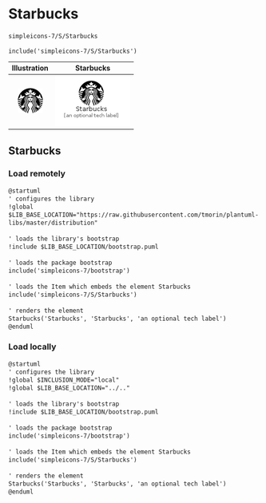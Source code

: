 # Starbucks


```text
simpleicons-7/S/Starbucks
```

```text
include('simpleicons-7/S/Starbucks')
```



| Illustration | Starbucks |
| :---: | :---: |
| ![illustration for Illustration](../../simpleicons-7/S/Starbucks.png) | ![illustration for Starbucks](../../simpleicons-7/S/Starbucks.Local.png) |




## Starbucks

### Load remotely
```plantuml
@startuml
' configures the library
!global $LIB_BASE_LOCATION="https://raw.githubusercontent.com/tmorin/plantuml-libs/master/distribution"

' loads the library's bootstrap
!include $LIB_BASE_LOCATION/bootstrap.puml

' loads the package bootstrap
include('simpleicons-7/bootstrap')

' loads the Item which embeds the element Starbucks
include('simpleicons-7/S/Starbucks')

' renders the element
Starbucks('Starbucks', 'Starbucks', 'an optional tech label')
@enduml
```

### Load locally
```plantuml
@startuml
' configures the library
!global $INCLUSION_MODE="local"
!global $LIB_BASE_LOCATION="../.."

' loads the library's bootstrap
!include $LIB_BASE_LOCATION/bootstrap.puml

' loads the package bootstrap
include('simpleicons-7/bootstrap')

' loads the Item which embeds the element Starbucks
include('simpleicons-7/S/Starbucks')

' renders the element
Starbucks('Starbucks', 'Starbucks', 'an optional tech label')
@enduml
```

